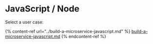 # JavaScript / Node

Select a user case:

{% content-ref url="../build-a-microservice-javascript.md" %}
[build-a-microservice-javascript.md](../build-a-microservice-javascript.md)
{% endcontent-ref %}
